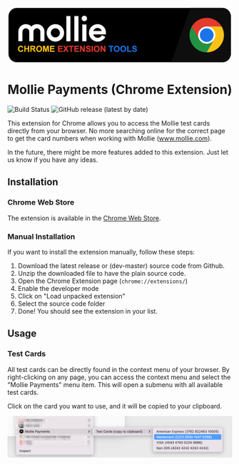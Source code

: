 <p align="center">
   <img src="/.github/assets/header.jpg">
</p>

<h1 align="center">Mollie Payments (Chrome Extension)</h1>

![Build Status](https://github.com/boxblinkracer/chrome-mollie/actions/workflows/ci_pipe.yml/badge.svg) ![GitHub release (latest by date)](https://img.shields.io/github/v/release/boxblinkracer/chrome-mollie)

This extension for Chrome allows you to access the Mollie test cards directly from your browser.
No more searching online for the correct page to get the card numbers when working with Mollie (www.mollie.com).

In the future, there might be more features added to this extension. Just let us know if you have any ideas.

## Installation

### Chrome Web Store

The extension is available in the [Chrome Web Store](https://chrome.google.com/webstore/detail/mollie-payments/ibjgjgjgjgjgjgjgjgjgjgjgjgjgjgj).

### Manual Installation

If you want to install the extension manually, follow these steps:

1. Download the latest release or (dev-master) source code from Github.
2. Unzip the downloaded file to have the plain source code.
3. Open the Chrome Extension page (`chrome://extensions/`)
4. Enable the developer mode
5. Click on "Load unpacked extension"
6. Select the source code folder
7. Done! You should see the extension in your list.

## Usage

### Test Cards

All test cards can be directly found in the context menu of your browser.
By right-clicking on any page, you can access the context menu and select the "Mollie Payments" menu item.
This will open a submenu with all available test cards.

Click on the card you want to use, and it will be copied to your clipboard.

<p align="center">
   <img src="/.github/assets/preview.png">
</p>
